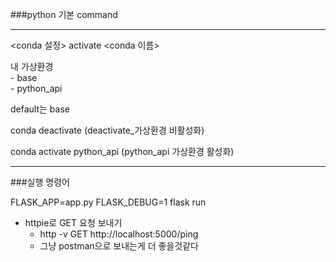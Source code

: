###python 기본 command

---

<conda 설정> activate <conda 이름>  
  
내 가상환경  
    - base  
    - python_api  

default는 base  
  
conda deactivate (deactivate_가상환경 비활성화)  
  
conda activate python_api (python_api 가상환경 활성화)  

---

###실행 명령어
  
FLASK_APP=app.py FLASK_DEBUG=1 flask run

- httpie로 GET 요청 보내기  
  -  http -v GET http://localhost:5000/ping  
    -  그냥 postman으로 보내는게 더 좋을것같다